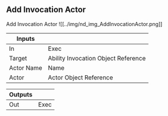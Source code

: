 ## Add Invocation Actor
Add Invocation Actor
![[../img/nd_img_AddInvocationActor.png]]

|Inputs| |
|--|--|
| In | Exec |
| Target | Ability Invocation Object Reference |
| Actor Name | Name |
| Actor | Actor Object Reference |

|Outputs| |
|--|--|
| Out | Exec |
